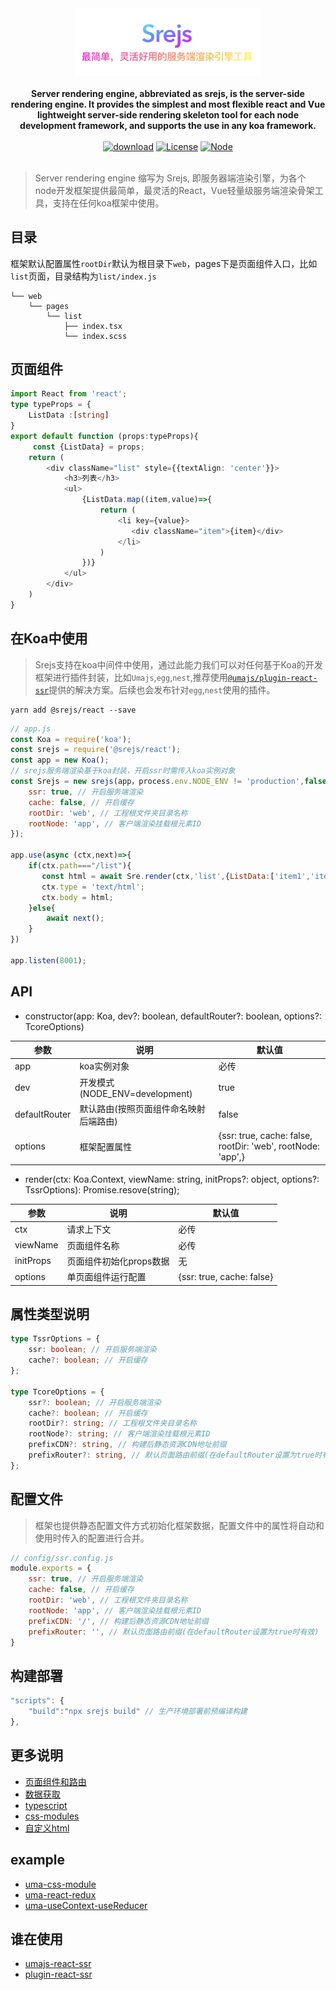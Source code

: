 <div align="center">
  <img src="./doc/Srejs.jpeg" width="300" />
</div>
<br />

<div align="center">
  <strong>Server rendering engine, abbreviated as srejs, is the server-side rendering engine. It provides the simplest and most flexible react and Vue lightweight server-side rendering skeleton tool for each node development framework, and supports the use in any koa framework.</strong>
</div>
<br />
<div align="center">
<a href="https://npmcharts.com/compare/@srejs/react" target="_blank"><img src="https://img.shields.io/npm/dt/@srejs/react" alt="download"></a>
<a href="https://github.com/dazjean/Srejs" target="_blank"><img src="https://img.shields.io/npm/l/vue.svg" alt="License"></a>
<a href="https://github.com/dazjean/Srejs" target="_blank"><img src="https://img.shields.io/badge/node-%3E=10-green.svg" alt="Node"></a>
</div>
<br />

> Server rendering engine 缩写为 Srejs, 即服务器端渲染引擎，为各个node开发框架提供最简单，最灵活的React，Vue轻量级服务端渲染骨架工具，支持在任何koa框架中使用。

## 目录
框架默认配置属性`rootDir`默认为根目录下`web`，pages下是页面组件入口，比如`list`页面，目录结构为`list/index.js`
```
└── web
    └── pages
        └── list
            ├── index.tsx
            └── index.scss
```

## 页面组件
```ts
import React from 'react';
type typeProps = {
    ListData :[string]
}
export default function (props:typeProps){
     const {ListData} = props;
    return (
        <div className="list" style={{textAlign: 'center'}}>
            <h3>列表</h3>
            <ul>
                {ListData.map((item,value)=>{
                    return (
                        <li key={value}>
                           <div className="item">{item}</div>
                        </li>
                    )
                })}
            </ul>
        </div>
    )
}
```

## 在Koa中使用
> Srejs支持在koa中间件中使用，通过此能力我们可以对任何基于Koa的开发框架进行插件封装，比如`Umajs`,`egg`,`nest`,推荐使用[`@umajs/plugin-react-ssr`](https://github.com/Umajs/plugin-react-ssr#readme)提供的解决方案。后续也会发布针对`egg`,`nest`使用的插件。
```
yarn add @srejs/react --save
```

```js
// app.js
const Koa = require('koa');
const srejs = require('@srejs/react');
const app = new Koa();
// srejs服务端渲染基于koa封装，开启ssr时需传入koa实例对象
const Srejs = new srejs(app，process.env.NODE_ENV != 'production',false,{
    ssr: true, // 开启服务端渲染
    cache: false, // 开启缓存
    rootDir: 'web', // 工程根文件夹目录名称
    rootNode: 'app', // 客户端渲染挂载根元素ID
}); 

app.use(async (ctx,next)=>{
    if(ctx.path==="/list"){
       const html = await Sre.render(ctx,'list',{ListData:['item1','item2','item3','item4',]},{ssr:true,cache:true}); 
       ctx.type = 'text/html';
       ctx.body = html;
    }else{
        await next();
    }
})

app.listen(8001);
```
## API
 - constructor(app: Koa, dev?: boolean, defaultRouter?: boolean, options?: TcoreOptions)

|  参数    |   说明   |   默认值   |
| ---- | ---- | ---- |
|  app    |   koa实例对象   |   必传   |
|  dev   |  开发模式(NODE_ENV=development)    |  true    |
|  defaultRouter   |  默认路由(按照页面组件命名映射后端路由)    |   false   |
|  options   |  框架配置属性    |    {ssr: true, cache: false, rootDir: 'web', rootNode: 'app',}|

- render(ctx: Koa.Context, viewName: string, initProps?: object, options?: TssrOptions): Promise.resove(string);

|  参数    |   说明   |   默认值   |
| ---- | ---- | ---- |
|  ctx    |   请求上下文   |   必传   |
|  viewName   |  页面组件名称   |  必传    |
|  initProps   |  页面组件初始化props数据    |   无   |
|  options   |  单页面组件运行配置   |    {ssr: true, cache: false}|


## 属性类型说明
```ts
type TssrOptions = {
    ssr: boolean; // 开启服务端渲染
    cache?: boolean; // 开启缓存
};

type TcoreOptions = {
    ssr?: boolean; // 开启服务端渲染
    cache?: boolean; // 开启缓存
    rootDir?: string; // 工程根文件夹目录名称
    rootNode?: string; // 客户端渲染挂载根元素ID
    prefixCDN?: string, // 构建后静态资源CDN地址前缀
    prefixRouter?: string, // 默认页面路由前缀(在defaultRouter设置为true时有效)
};
```

## 配置文件
> 框架也提供静态配置文件方式初始化框架数据，配置文件中的属性将自动和使用时传入的配置进行合并。

```js
// config/ssr.config.js
module.exports = {
    ssr: true, // 开启服务端渲染
    cache: false, // 开启缓存
    rootDir: 'web', // 工程根文件夹目录名称
    rootNode: 'app', // 客户端渲染挂载根元素ID
    prefixCDN: '/', // 构建后静态资源CDN地址前缀
    prefixRouter: '', // 默认页面路由前缀(在defaultRouter设置为true时有效)
}
```

## 构建部署
```js
"scripts": {
    "build":"npx srejs build" // 生产环境部署前预编译构建
},

```

## 更多说明
- [页面组件和路由](./doc/page-router.md)
- [数据获取](./doc/initprops.md)
- [typescript](./doc/typescript.md)
- [css-modules](./doc/cssModules.md)
- [自定义html](./doc/htmlTemplate.md)

## example
- [uma-css-module](https://github.com/dazjean/Srejs/tree/mian/example/uma-css-module)
- [uma-react-redux](https://github.com/dazjean/Srejs/tree/mian/example/uma-react-redux)
- [uma-useContext-useReducer](https://github.com/dazjean/Srejs/tree/mian/example/uma-useContext-useReducer)

## 谁在使用
 - [umajs-react-ssr](https://github.com/Umajs/umajs-react-ssr)
 - [plugin-react-ssr](https://github.com/Umajs/plugin-react-ssr)
